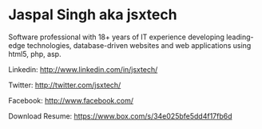 Jaspal Singh aka jsxtech
========================

Software professional with 18+ years of IT experience developing leading-edge technologies, database-driven websites and web applications using html5, php, asp.

Linkedin: http://www.linkedin.com/in/jsxtech/

Twitter: http://twitter.com/jsxtech/

Facebook: http://www.facebook.com/

Download Resume: https://www.box.com/s/34e025bfe5dd4f17fb6d

